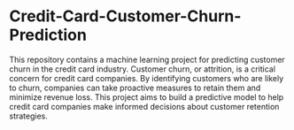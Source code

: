# Credit-Card-Customer-Churn-Prediction

This repository contains a machine learning project for predicting customer churn in the credit card industry. Customer churn, or attrition, is a critical concern for credit card companies. By identifying customers who are likely to churn, companies can take proactive measures to retain them and minimize revenue loss. This project aims to build a predictive model to help credit card companies make informed decisions about customer retention strategies.
